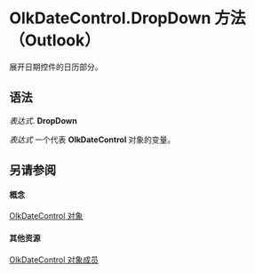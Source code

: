 
# OlkDateControl.DropDown 方法 （Outlook）

展开日期控件的日历部分。


## 语法

 _表达式_. **DropDown**

 _表达式_ 一个代表 **OlkDateControl** 对象的变量。


## 另请参阅


#### 概念


[OlkDateControl 对象](bd0c6bbe-c348-c748-41fe-0cf7ecebcc1e.md)
#### 其他资源


[OlkDateControl 对象成员](6bc09aee-2f4e-5042-a653-52c0c09068c5.md)